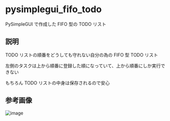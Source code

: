 # pysimplegui_fifo_todo

PySimpleGUI で作成した FIFO 型の TODO リスト

## 説明

TODO リストの順番をどうしても守れない自分の為の FIFO 型 TODO リスト

左側のタスクは上から順番に登録した順になっていて、上から順番にしか実行できない

もちろん TODO リストの中身は保存されるので安心

## 参考画像

![image](https://user-images.githubusercontent.com/74105563/171035840-31320e22-8aff-4ba4-92e9-22507abaa57f.png)
